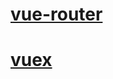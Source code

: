 # [vue-router](https://router.vuejs.org/zh/installation.html)

#

# [vuex](https://vuex.vuejs.org/zh/guide/)
